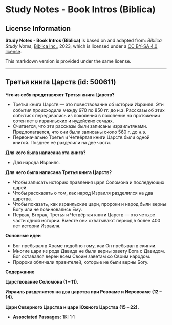 # Study Notes - Book Intros (Biblica)

## License Information

**Study Notes - Book Intros (Biblica)** is based on and adapted from: _Biblica Study Notes_, [Biblica Inc.](https://www.biblica.com/), 2023, which is licensed under a [CC BY-SA 4.0 license](https://creativecommons.org/licenses/by-sa/4.0/legalcode.en).

This markdown version is provided under the same license.



--------------------------------

## Третья книга Царств (id: 500611)

**Что из себя представляет Третья книга Царств?**

* Третья книга Царств — это повествование об истории Израиля. Эти события происходили между 970 по 850 гг. до н.э. Рассказы об этих событиях передавались из поколения в поколение на протяжении сотен лет в израильских и иудейских семьях.
* Считается, что эти рассказы были записаны израильтянами. Предполагается, что они были записаны около 560 г. до н.э.
* Первоначально Третья и Четвёртая книги Царств были одной книгой. Позднее её разделили на две части.

**Для кого была написана эта книга?**

* Для народа Израиля.

**Для чего была написана Третья книга Царств?**

* Чтобы записать историю правления царя Соломона и последующих царей.
* Чтобы рассказать о том, как народ Израиля разделился на два царства.
* Чтобы показать, как израильские цари, пророки и народ были верны Богу или не повиновались Ему.
* Первая, Вторая, Третья и Четвёртая книги Царств — это четыре части одной истории. Вместе они охватывают период в более 400 лет истории Израиля.

**Основные идеи**

* Бог пребывал в Храме подобно тому, как Он пребывал в скинии.
* Многие цари из рода Давида не были верны завету Бога с Давидом. Бог оставался верен всем Своим заветам со Своим народом.
* Пророки обличали правителей, которые не были верны Богу.

**Содержание**

**Царствование Соломона (1 ­– 11\).**

**Израиль разделяется на два царства при Ровоаме и Иеровоаме (12 ­– 14\).**

**Цари Северного Царства и цари Южного Царства (15 – 22\).**

* **Associated Passages:** 1KI 1:1


